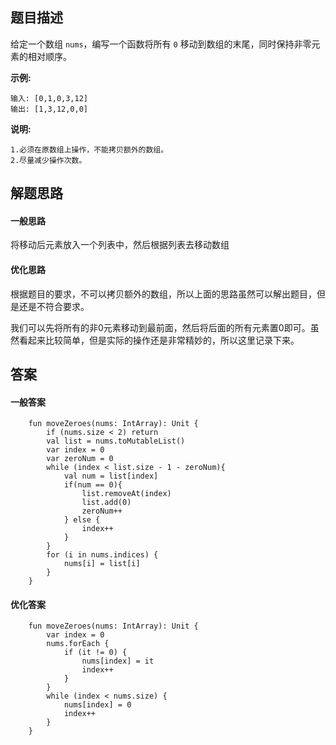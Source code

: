 ## 题目描述

给定一个数组 ``nums``，编写一个函数将所有 ``0`` 移动到数组的末尾，同时保持非零元素的相对顺序。

**示例:**


```
输入: [0,1,0,3,12]
输出: [1,3,12,0,0]
```

**说明:**

    1.必须在原数组上操作，不能拷贝额外的数组。 
    2.尽量减少操作次数。
    
    
    
## 解题思路

#### 一般思路

将移动后元素放入一个列表中，然后根据列表去移动数组

#### 优化思路

根据题目的要求，不可以拷贝额外的数组，所以上面的思路虽然可以解出题目，但是还是不符合要求。


我们可以先将所有的非0元素移动到最前面，然后将后面的所有元素置0即可。虽然看起来比较简单，但是实际的操作还是非常精妙的，所以这里记录下来。


## 答案

#### 一般答案


```
    fun moveZeroes(nums: IntArray): Unit {
        if (nums.size < 2) return
        val list = nums.toMutableList()
        var index = 0
        var zeroNum = 0
        while (index < list.size - 1 - zeroNum){
            val num = list[index]
            if(num == 0){
                list.removeAt(index)
                list.add(0)
                zeroNum++
            } else {
                index++
            }
        }
        for (i in nums.indices) {
            nums[i] = list[i]
        }
    }
```


#### 优化答案


```
    fun moveZeroes(nums: IntArray): Unit {
        var index = 0
        nums.forEach {
            if (it != 0) {
                nums[index] = it
                index++
            }
        }
        while (index < nums.size) {
            nums[index] = 0
            index++
        }
    }
```

